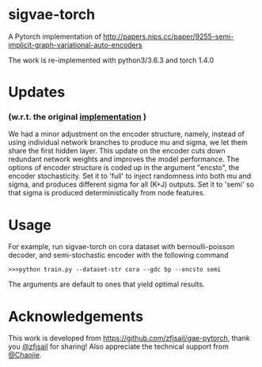 # sigvae-torch
A Pytorch implementation of http://papers.nips.cc/paper/9255-semi-implicit-graph-variational-auto-encoders

The work is re-implemented with python3/3.6.3 and torch 1.4.0

# Updates 
### (w.r.t. the original [implementation](https://github.com/sigvae/SIGraphVAE) )
We had a minor adjustment on the encoder structure, namely, instead of using individual network branches to produce mu and sigma, we let them share the first hidden layer. This update on the encoder cuts down redundant network weights and improves the model performance. The options of encoder structure is coded up in the argument "encsto", the encoder stochasticity. Set it to 'full' to inject randomness into both mu and sigma, and produces different sigma for all (K+J) outputs. Set it to 'semi' so that sigma is produced deterministically from node features.  

# Usage
For example, run sigvae-torch on cora dataset with bernoulli-poisson decoder, and semi-stochastic encoder with the following command
```
>>>python train.py --dataset-str cora --gdc bp --encsto semi
```
The arguments are default to ones that yield optimal results.

# Acknowledgements
This work is developed from https://github.com/zfjsail/gae-pytorch, thank you [@zfjsail](https://github.com/zfjsail) for sharing!
Also appreciate the technical support from [@Chaojie](https://chaojiewang94.github.io/).
